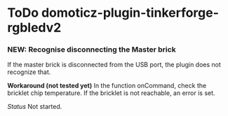 # ToDo domoticz-plugin-tinkerforge-rgbledv2
  
### NEW: Recognise disconnecting the Master brick
If the master brick is disconnected from the USB port, the plugin does not recognize that.

**Workaround (not tested yet)**
In the function onCommand, check the bricklet chip temperature.
If the bricklet is not reachable, an error is set.

_Status_
Not started.
